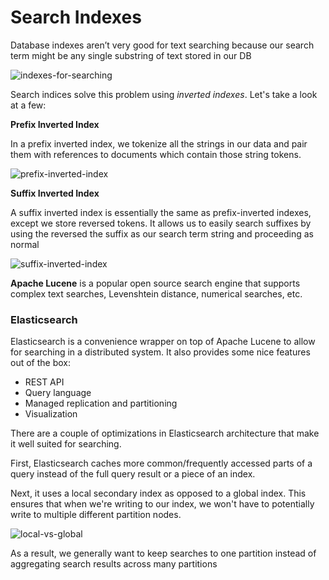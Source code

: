 # Search Indexes

Database indexes aren’t very good for text searching because our search term might be any single substring of text stored in our DB

![indexes-for-searching](https://firebasestorage.googleapis.com/v0/b/system-design-daily.appspot.com/o/indexes-for-searching.png?alt=media&token=a3c2c202-ca9e-4354-bf3a-df9d52f139a0)

Search indices solve this problem using _inverted indexes_. Let's take a look at a few:

**Prefix Inverted Index**

In a prefix inverted index, we tokenize all the strings in our data and pair them with references to documents which contain those string tokens.

![prefix-inverted-index](https://firebasestorage.googleapis.com/v0/b/system-design-daily.appspot.com/o/prefix-inverted-index.png?alt=media&token=c9ac3095-9fb6-445e-8db0-6bff4e2c1250)

**Suffix Inverted Index**

A suffix inverted index is essentially the same as prefix-inverted indexes, except we store reversed tokens. It allows us to easily search suffixes by using the reversed the suffix as our search term string and proceeding as normal

![suffix-inverted-index](https://firebasestorage.googleapis.com/v0/b/system-design-daily.appspot.com/o/suffix-inverted-index.png?alt=media&token=6c2776b3-24ba-47bb-9f9c-534df20fcefa)

**Apache Lucene** is a popular open source search engine that supports complex text searches, Levenshtein distance, numerical searches, etc.

### Elasticsearch

Elasticsearch is a convenience wrapper on top of Apache Lucene to allow for searching in a distributed system. It also provides some nice features out of the box:

- REST API
- Query language
- Managed replication and partitioning
- Visualization

There are a couple of optimizations in Elasticsearch architecture that make it well suited for searching.

First, Elasticsearch caches more common/frequently accessed parts of a query instead of the full query result or a piece of an index.

Next, it uses a local secondary index as opposed to a global index. This ensures that when we're writing to our index, we won't have to potentially write to multiple different partition nodes.

![local-vs-global](https://firebasestorage.googleapis.com/v0/b/system-design-daily.appspot.com/o/local-vs-global-search-index.png?alt=media&token=64eead4e-654d-43ef-b78c-417dc1c117b6)

As a result, we generally want to keep searches to one partition instead of aggregating search results across many partitions
